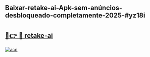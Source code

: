 ## Baixar-retake-ai-Apk-sem-anúncios-desbloqueado-completamente-2025-#yz18i

# <h2><a href="https://ainizakaria.my?title=retake-ai&ref=20M">🔗👉 🔴 retake-ai</a></h2>

[![acn](https://github.com/user-attachments/assets/0f9c940e-d8b0-45ae-aac7-cd30a18b3e1c)](https://ainizakaria.my?title=retake-ai&ref=20M)


